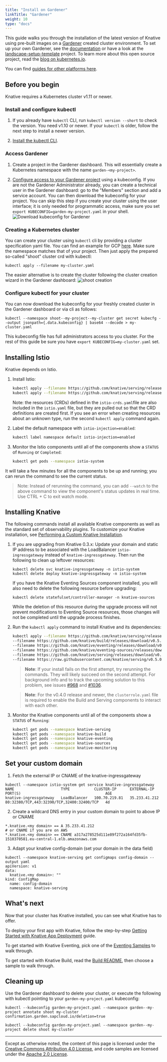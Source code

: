 ```yaml
---
title: "Install on Gardener"
linkTitle: "Gardener"
weight: 10
type: "docs"
---
```


This guide walks you through the installation of the latest version of Knative
using pre-built images on a [Gardener](https://gardener.cloud) created cluster
environment. To set up your own Gardener, see the
[documentation](https://github.com/gardener/gardener/blob/master/docs/README.md)
or have a look at the
[landscape-setup-template](https://github.com/gardener/landscape-setup-template)
project. To learn more about this open source project, read the
[blog on kubernetes.io](https://kubernetes.io/blog/2018/05/17/gardener/).

You can find [guides for other platforms here](./README.md).

## Before you begin

Knative requires a Kubernetes cluster v1.11 or newer.

### Install and configure kubectl

1.  If you already have `kubectl` CLI, run `kubectl version --short` to check
    the version. You need v1.10 or newer. If your `kubectl` is older, follow the
    next step to install a newer version.

2.  [Install the kubectl CLI](https://kubernetes.io/docs/tasks/tools/install-kubectl/#install-kubectl).

### Access Gardener

1.  Create a project in the Gardener dashboard. This will essentially create a
    Kubernetes namespace with the name `garden-<my-project>`.

2.  [Configure access to your Gardener project](https://kubernetes.io/docs/tasks/tools/install-kubectl/#configure-kubectl)
    using a kubeconfig. If you are not the Gardener Administrator already, you
    can create a technical user in the Gardener dashboard: go to the "Members"
    section and add a service account. You can then download the kubeconfig for
    your project. You can skip this step if you create your cluster using the
    user interface; it is only needed for programmatic access, make sure you set
    `export KUBECONFIG=garden-my-project.yaml` in your shell.
    ![Download kubeconfig for Gardener](../images/gardener_service_account.png "downloading the kubeconfig using a service account")

### Creating a Kubernetes cluster

You can create your cluster using `kubectl` cli by providing a cluster
specification yaml file. You can find an example for GCP
[here](https://github.com/gardener/gardener/blob/master/example/90-shoot-gcp.yaml).
Make sure the namespace matches that of your project. Then just apply the
prepared so-called "shoot" cluster crd with kubectl:

```
kubectl apply --filename my-cluster.yaml
```

The easier alternative is to create the cluster following the cluster creation
wizard in the Gardener dashboard:
![shoot creation](../images/gardener_shoot_creation.png "shoot creation via the dashboard")

### Configure kubectl for your cluster

You can now download the kubeconfig for your freshly created cluster in the
Gardener dashboard or via cli as follows:

```
kubectl --namespace shoot--my-project--my-cluster get secret kubecfg --output jsonpath={.data.kubeconfig} | base64 --decode > my-cluster.yaml
```

This kubeconfig file has full administrators access to you cluster. For the rest
of this guide be sure you have `export KUBECONFIG=my-cluster.yaml` set.

## Installing Istio

Knative depends on Istio.

1.  Install Istio:

    ```bash
    kubectl apply --filename https://github.com/knative/serving/releases/download/v0.5.0/istio-crds.yaml && \
    kubectl apply --filename https://github.com/knative/serving/releases/download/v0.5.0/istio.yaml
    ```

    Note: the resources (CRDs) defined in the `istio-crds.yaml`file are also
    included in the `istio.yaml` file, but they are pulled out so that the CRD
    definitions are created first. If you see an error when creating resources
    about an unknown type, run the second `kubectl apply` command again.

2.  Label the default namespace with `istio-injection=enabled`:
    ```bash
    kubectl label namespace default istio-injection=enabled
    ```
3.  Monitor the Istio components until all of the components show a `STATUS` of
    `Running` or `Completed`: 
    ```bash 
    kubectl get pods --namespace istio-system
    ```

It will take a few minutes for all the components to be up and running; you can
rerun the command to see the current status.

> Note: Instead of rerunning the command, you can add `--watch` to the above
> command to view the component's status updates in real time. Use CTRL + C to
> exit watch mode.

## Installing Knative

The following commands install all available Knative components as well as the
standard set of observability plugins. To customize your Knative installation,
see [Performing a Custom Knative Installation](./Knative-custom-install.md).

1. If you are upgrading from Knative 0.3.x: Update your domain and static IP
   address to be associated with the LoadBalancer `istio-ingressgateway` instead
   of `knative-ingressgateway`. Then run the following to clean up leftover
   resources:

   ```
   kubectl delete svc knative-ingressgateway -n istio-system
   kubectl delete deploy knative-ingressgateway -n istio-system
   ```

   If you have the Knative Eventing Sources component installed, you will also
   need to delete the following resource before upgrading:

   ```
   kubectl delete statefulset/controller-manager -n knative-sources
   ```

   While the deletion of this resource during the upgrade process will not
   prevent modifications to Eventing Source resources, those changes will not be
   completed until the upgrade process finishes.

1. Run the `kubectl apply` command to install Knative and its dependencies:

   ```bash
   kubectl apply --filename https://github.com/knative/serving/releases/download/v0.5.0/serving.yaml \
   --filename https://github.com/knative/build/releases/download/v0.5.0/build.yaml \
   --filename https://github.com/knative/eventing/releases/download/v0.5.0/release.yaml \
   --filename https://github.com/knative/eventing-sources/releases/download/v0.5.0/eventing-sources.yaml \
   --filename https://github.com/knative/serving/releases/download/v0.5.0/monitoring.yaml \
   --filename https://raw.githubusercontent.com/knative/serving/v0.5.0/third_party/config/build/clusterrole.yaml
   ```

   > **Note**: If your install fails on the first attempt, try rerunning the
   > commands. They will likely succeed on the second attempt. For background
   > info and to track the upcoming solution to this problem, see issues
   > [#968](https://github.com/knative/docs/issues/968) and
   > [#1036](https://github.com/knative/docs/issues/1036).

   > **Note**: For the v0.4.0 release and newer, the `clusterrole.yaml` file is
   > required to enable the Build and Serving components to interact with each
   > other.

1. Monitor the Knative components until all of the components show a `STATUS` of
   `Running`:
   ```bash
   kubectl get pods --namespace knative-serving
   kubectl get pods --namespace knative-build
   kubectl get pods --namespace knative-eventing
   kubectl get pods --namespace knative-sources
   kubectl get pods --namespace knative-monitoring
   ```

## Set your custom domain

1.  Fetch the external IP or CNAME of the knative-ingressgateway

```
kubectl --namespace istio-system get service knative-ingressgateway
NAME                     TYPE           CLUSTER-IP      EXTERNAL-IP     PORT(S)                                      AGE
knative-ingressgateway   LoadBalancer   100.70.219.81   35.233.41.212   80:32380/TCP,443:32390/TCP,32400:32400/TCP   4d
```

2.  Create a wildcard DNS entry in your custom domain to point to above IP or
    CNAME

```
*.knative.<my domain> == A 35.233.41.212
# or CNAME if you are on AWS
*.knative.<my domain> == CNAME a317a278525d111e89f272a164fd35fb-1510370581.eu-central-1.elb.amazonaws.com
```

3.  Adapt your knative config-domain (set your domain in the data field)

```
kubectl --namespace knative-serving get configmaps config-domain --output yaml
apiVersion: v1
data:
  knative.<my domain>: ""
kind: ConfigMap
  name: config-domain
  namespace: knative-serving
```

## What's next

Now that your cluster has Knative installed, you can see what Knative has to
offer.

To deploy your first app with Knative, follow the step-by-step
[Getting Started with Knative App Deployment](./getting-started-knative-app.md)
guide.

To get started with Knative Eventing, pick one of the
[Eventing Samples](../eventing/samples/) to walk through.

To get started with Knative Build, read the [Build README](../build/README.md),
then choose a sample to walk through.

## Cleaning up

Use the Gardener dashboard to delete your cluster, or execute the following with
kubectl pointing to your `garden-my-project.yaml` kubeconfig:

```
kubectl --kubeconfig garden-my-project.yaml --namespace garden--my-project annotate shoot my-cluster confirmation.garden.sapcloud.io/deletion=true

kubectl --kubeconfig garden-my-project.yaml --namespace garden--my-project delete shoot my-cluster
```

---

Except as otherwise noted, the content of this page is licensed under the
[Creative Commons Attribution 4.0 License](https://creativecommons.org/licenses/by/4.0/),
and code samples are licensed under the
[Apache 2.0 License](https://www.apache.org/licenses/LICENSE-2.0).

